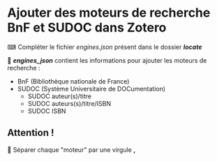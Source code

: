 # Ajouter des moteurs de recherche BnF et SUDOC dans Zotero

⌨ Compléter le fichier *engines.json* présent dans le dossier ***locate***

📂 ***engines_json*** contient les informations pour ajouter les moteurs de recherche :
  - BnF (Bibliothèque nationale de France)
  - SUDOC (Système Universitaire de DOCumentation)
    - SUDOC auteur(s)/titre
    - SUDOC auteurs(s)/titre/ISBN
    - SUDOC ISBN

<h2>Attention !</h2>

🔎 Séparer chaque "moteur" par une virgule <b>,</b>
